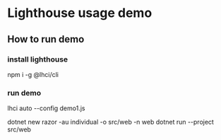 # Lighthouse usage demo

## How to run demo

### install lighthouse

npm i -g @lhci/cli

### run demo

lhci auto --config demo1.js

dotnet new razor -au individual -o src/web -n web
dotnet run --project src/web











